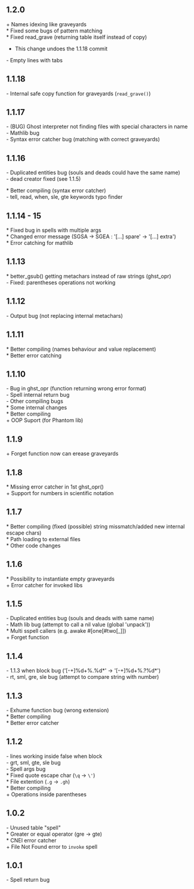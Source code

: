 ## 1.2.0
\+ Names idexing like graveyards<br/>
\* Fixed some bugs of pattern matching<br/>
\* Fixed read_grave (returning table itself instead of copy)<br/>
    
  * This change undoes the 1.1.18 commit<br/>

\- Empty lines with tabs

## 1.1.18
\- Internal safe copy function for graveyards (``read_grave()``)

## 1.1.17
\- (BUG) Ghost interpreter not finding files with special characters in name<br/>
\- Mathlib bug<br/>
\- Syntax error catcher bug (matching with correct graveyards)

## 1.1.16  
\- Duplicated entities bug (souls and deads could have the same name)<br/>
    - dead creator fixed (see 1.1.5)

\* Better compiling (syntax error catcher)<br/>
    - tell, read, when, sle, gte keywords typo finder

## 1.1.14 - 15
\* Fixed bug in spells with multiple args<br/>
\* Changed error message (SGSA -> SGEA : '\[...] spare' -> '\[...] extra')<br/>
\* Error catching for mathlib

## 1.1.13
\* better_gsub() getting metachars instead of raw strings (ghst_opr)<br/>
    - Fixed: parentheses operations not working

## 1.1.12
\- Output bug (not replacing internal metachars)

## 1.1.11
\* Better compiling (names behaviour and value replacement)<br/>
\* Better error catching

## 1.1.10
\- Bug in ghst_opr (function returning wrong error format)<br/>
\- Spell internal return bug<br/>
\- Other compiling bugs<br/>
\* Some internal changes<br/>
\* Better compiling<br/>
\+ OOP Suport (for Phantom lib)

## 1.1.9
\+ Forget function now can erease graveyards

## 1.1.8
\* Missing error catcher in 1st ghst_opr()<br/>
\+ Support for numbers in scientific notation

## 1.1.7
\* Better compiling (fixed (possible) string missmatch/added new internal escape chars)<br/>
\* Path loading to external files<br/>
\* Other code changes

## 1.1.6
\* Possibility to instantiate empty graveyards<br/>
\+ Error catcher for invoked libs

## 1.1.5
\- Duplicated entities bug (souls and deads with same name)<br/>
\- Math lib bug (attempt to call a nil value (global 'unpack'))<br/>
\* Multi sspell callers (e.g. awake #\[one\[#two\[\_]])<br/>
\+ Forget function

## 1.1.4
\- 1.1.3 when block bug ('\[-+]%d+%.%d*' -> '\[-+]%d+%.?%d*')<br/>
\- rt, sml, gre, sle bug (attempt to compare string with number)

## 1.1.3
\- Exhume function bug (wrong extension)<br/>
\* Better compiling<br/>
\* Better <eof> error catcher

## 1.1.2
\- lines working inside false when block<br/>
\- grt, sml, gte, sle bug<br/>
\- Spell args bug<br/>
\* Fixed quote escape char (`\q` -> `\'`)<br/>
\* File extention (`.g` -> `.gh`)<br/>
\* Better compiling<br/>
\+ Operations inside parentheses

## 1.0.2
\- Unused table "spell"<br/>
\* Greater or equal operator (gre -> gte)<br/>
\* CNEI error catcher<br/>
\+ File Not Found error to `invoke` spell<br/>

## 1.0.1
\- Spell return bug
